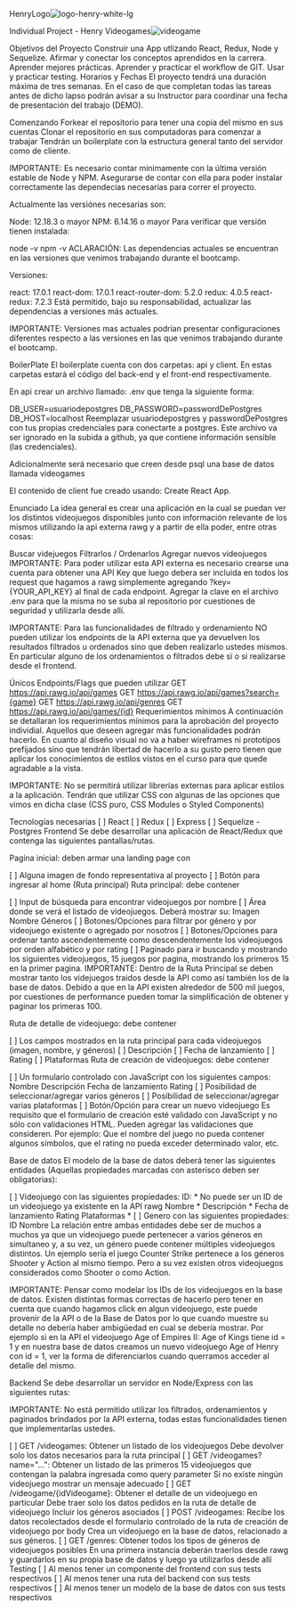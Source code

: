 HenryLogo![logo-henry-white-lg](https://github.com/Sabrysubelza/PI-Videogames/assets/86668962/d3735ec6-745e-4809-b905-edbf54d7b143)

Individual Project - Henry Videogames![videogame](https://github.com/Sabrysubelza/PI-Videogames/assets/86668962/592cdcd1-d12f-499b-82ea-96a02d872b8c)


Objetivos del Proyecto
Construir una App utlizando React, Redux, Node y Sequelize.
Afirmar y conectar los conceptos aprendidos en la carrera.
Aprender mejores prácticas.
Aprender y practicar el workflow de GIT.
Usar y practicar testing.
Horarios y Fechas
El proyecto tendrá una duración máxima de tres semanas. En el caso de que completan todas las tareas antes de dicho lapso podrán avisar a su Instructor para coordinar una fecha de presentación del trabajo (DEMO).

Comenzando
Forkear el repositorio para tener una copia del mismo en sus cuentas
Clonar el repositorio en sus computadoras para comenzar a trabajar
Tendrán un boilerplate con la estructura general tanto del servidor como de cliente.

IMPORTANTE: Es necesario contar minimamente con la última versión estable de Node y NPM. Asegurarse de contar con ella para poder instalar correctamente las dependecias necesarias para correr el proyecto.

Actualmente las versiónes necesarias son:

Node: 12.18.3 o mayor
NPM: 6.14.16 o mayor
Para verificar que versión tienen instalada:

node -v
npm -v
ACLARACIÓN: Las dependencias actuales se encuentran en las versiones que venimos trabajando durante el bootcamp.

Versiones:

react: 17.0.1
react-dom: 17.0.1
react-router-dom: 5.2.0
redux: 4.0.5
react-redux: 7.2.3
Está permitido, bajo su responsabilidad, actualizar las dependencias a versiones más actuales.

IMPORTANTE: Versiones mas actuales podrían presentar configuraciones diferentes respecto a las versiones en las que venimos trabajando durante el bootcamp.

BoilerPlate
El boilerplate cuenta con dos carpetas: api y client. En estas carpetas estará el código del back-end y el front-end respectivamente.

En api crear un archivo llamado: .env que tenga la siguiente forma:

DB_USER=usuariodepostgres
DB_PASSWORD=passwordDePostgres
DB_HOST=localhost
Reemplazar usuariodepostgres y passwordDePostgres con tus propias credenciales para conectarte a postgres. Este archivo va ser ignorado en la subida a github, ya que contiene información sensible (las credenciales).

Adicionalmente será necesario que creen desde psql una base de datos llamada videogames

El contenido de client fue creado usando: Create React App.

Enunciado
La idea general es crear una aplicación en la cual se puedan ver los distintos videojuegos disponibles junto con información relevante de los mismos utilizando la api externa rawg y a partir de ella poder, entre otras cosas:

Buscar videjuegos
Filtrarlos / Ordenarlos
Agregar nuevos videojuegos
IMPORTANTE: Para poder utilizar esta API externa es necesario crearse una cuenta para obtener una API Key que luego debera ser incluida en todos los request que hagamos a rawg simplemente agregando ?key={YOUR_API_KEY} al final de cada endpoint. Agregar la clave en el archivo .env para que la misma no se suba al repositorio por cuestiones de seguridad y utilizarla desde allí.

IMPORTANTE: Para las funcionalidades de filtrado y ordenamiento NO pueden utilizar los endpoints de la API externa que ya devuelven los resultados filtrados u ordenados sino que deben realizarlo ustedes mismos. En particular alguno de los ordenamientos o filtrados debe si o si realizarse desde el frontend.

Únicos Endpoints/Flags que pueden utilizar
GET https://api.rawg.io/api/games
GET https://api.rawg.io/api/games?search={game}
GET https://api.rawg.io/api/genres
GET https://api.rawg.io/api/games/{id}
Requerimientos mínimos
A continuación se detallaran los requerimientos mínimos para la aprobación del proyecto individial. Aquellos que deseen agregar más funcionalidades podrán hacerlo. En cuanto al diseño visual no va a haber wireframes ni prototipos prefijados sino que tendrán libertad de hacerlo a su gusto pero tienen que aplicar los conocimientos de estilos vistos en el curso para que quede agradable a la vista.

IMPORTANTE: No se permitirá utilizar librerías externas para aplicar estilos a la aplicación. Tendrán que utilizar CSS con algunas de las opciones que vimos en dicha clase (CSS puro, CSS Modules o Styled Components)

Tecnologías necesarias
[ ] React
[ ] Redux
[ ] Express
[ ] Sequelize - Postgres
Frontend
Se debe desarrollar una aplicación de React/Redux que contenga las siguientes pantallas/rutas.

Pagina inicial: deben armar una landing page con

[ ] Alguna imagen de fondo representativa al proyecto
[ ] Botón para ingresar al home (Ruta principal)
Ruta principal: debe contener

[ ] Input de búsqueda para encontrar videojuegos por nombre
[ ] Área donde se verá el listado de videojuegos. Deberá mostrar su:
Imagen
Nombre
Géneros
[ ] Botones/Opciones para filtrar por género y por videojuego existente o agregado por nosotros
[ ] Botones/Opciones para ordenar tanto ascendentemente como descendentemente los videojuegos por orden alfabético y por rating
[ ] Paginado para ir buscando y mostrando los siguientes videojuegos, 15 juegos por pagina, mostrando los primeros 15 en la primer pagina.
IMPORTANTE: Dentro de la Ruta Principal se deben mostrar tanto los videjuegos traidos desde la API como así también los de la base de datos. Debido a que en la API existen alrededor de 500 mil juegos, por cuestiones de performance pueden tomar la simplificación de obtener y paginar los primeras 100.

Ruta de detalle de videojuego: debe contener

[ ] Los campos mostrados en la ruta principal para cada videojuegos (imagen, nombre, y géneros)
[ ] Descripción
[ ] Fecha de lanzamiento
[ ] Rating
[ ] Plataformas
Ruta de creación de videojuegos: debe contener

[ ] Un formulario controlado con JavaScript con los siguientes campos:
Nombre
Descripción
Fecha de lanzamiento
Rating
[ ] Posibilidad de seleccionar/agregar varios géneros
[ ] Posibilidad de seleccionar/agregar varias plataformas
[ ] Botón/Opción para crear un nuevo videojuego
Es requisito que el formulario de creación esté validado con JavaScript y no sólo con validaciones HTML. Pueden agregar las validaciones que consideren. Por ejemplo: Que el nombre del juego no pueda contener algunos símbolos, que el rating no pueda exceder determinado valor, etc.

Base de datos
El modelo de la base de datos deberá tener las siguientes entidades (Aquellas propiedades marcadas con asterísco deben ser obligatorias):

[ ] Videojuego con las siguientes propiedades:
ID: * No puede ser un ID de un videojuego ya existente en la API rawg
Nombre *
Descripción *
Fecha de lanzamiento
Rating
Plataformas *
[ ] Genero con las siguientes propiedades:
ID
Nombre
La relación entre ambas entidades debe ser de muchos a muchos ya que un videojuego puede pertenecer a varios géneros en simultaneo y, a su vez, un género puede contener múltiples videojuegos distintos. Un ejemplo sería el juego Counter Strike pertenece a los géneros Shooter y Action al mismo tiempo. Pero a su vez existen otros videojuegos considerados como Shooter o como Action.

IMPORTANTE: Pensar como modelar los IDs de los videojuegos en la base de datos. Existen distintas formas correctas de hacerlo pero tener en cuenta que cuando hagamos click en algun videojuego, este puede provenir de la API o de la Base de Datos por lo que cuando muestre su detalle no debería haber ambigüedad en cual se debería mostrar. Por ejemplo si en la API el videojuego Age of Empires II: Age of Kings tiene id = 1 y en nuestra base de datos creamos un nuevo videojuego Age of Henry con id = 1, ver la forma de diferenciarlos cuando querramos acceder al detalle del mismo.

Backend
Se debe desarrollar un servidor en Node/Express con las siguientes rutas:

IMPORTANTE: No está permitido utilizar los filtrados, ordenamientos y paginados brindados por la API externa, todas estas funcionalidades tienen que implementarlas ustedes.

[ ] GET /videogames:
Obtener un listado de los videojuegos
Debe devolver solo los datos necesarios para la ruta principal
[ ] GET /videogames?name="...":
Obtener un listado de las primeros 15 videojuegos que contengan la palabra ingresada como query parameter
Si no existe ningún videojuego mostrar un mensaje adecuado
[ ] GET /videogame/{idVideogame}:
Obtener el detalle de un videojuego en particular
Debe traer solo los datos pedidos en la ruta de detalle de videojuego
Incluir los géneros asociados
[ ] POST /videogames:
Recibe los datos recolectados desde el formulario controlado de la ruta de creación de videojuego por body
Crea un videojuego en la base de datos, relacionado a sus géneros.
[ ] GET /genres:
Obtener todos los tipos de géneros de videojuegos posibles
En una primera instancia deberán traerlos desde rawg y guardarlos en su propia base de datos y luego ya utilizarlos desde allí
Testing
[ ] Al menos tener un componente del frontend con sus tests respectivos
[ ] Al menos tener una ruta del backend con sus tests respectivos
[ ] Al menos tener un modelo de la base de datos con sus tests respectivos
